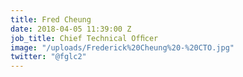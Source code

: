 ```yaml
---
title: Fred Cheung
date: 2018-04-05 11:39:00 Z
job_title: Chief Technical Ofﬁcer
image: "/uploads/Frederick%20Cheung%20-%20CTO.jpg"
twitter: "@fglc2"
---
```


